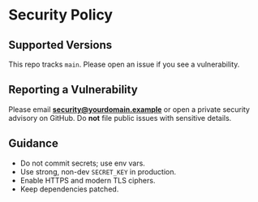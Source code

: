 
# Security Policy

## Supported Versions
This repo tracks `main`. Please open an issue if you see a vulnerability.

## Reporting a Vulnerability
Please email **security@yourdomain.example** or open a private security advisory on GitHub.
Do **not** file public issues with sensitive details.

## Guidance
- Do not commit secrets; use env vars.
- Use strong, non-dev `SECRET_KEY` in production.
- Enable HTTPS and modern TLS ciphers.
- Keep dependencies patched.

